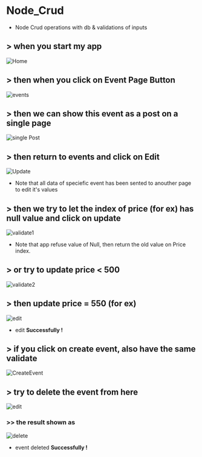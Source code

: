 # Node_Crud
- Node Crud operations with db &amp; validations of inputs
## > when you start my app
![Home](https://user-images.githubusercontent.com/94392724/202232882-60a5978a-5d84-4165-9a62-571679cd6d12.png)
## > then when you click on Event Page Button 
![events](https://user-images.githubusercontent.com/94392724/202233367-850c1af5-73ec-4b1f-9067-3adda74416f0.png)
## > then we can show this event as a post on a single page 
![single Post](https://user-images.githubusercontent.com/94392724/202235796-b2f883f9-6589-4106-a706-ea7ff948b2a3.png)
## > then return to events and click on Edit
![Update](https://user-images.githubusercontent.com/94392724/202240818-c9f82b2b-e512-471e-a87d-dbdd3dfdb20e.png)
- Note that all data of speciefic event has been sented to anouther page to edit it's values
## > then we try to let the index of price (for ex) has null value and click on update
![validate1](https://user-images.githubusercontent.com/94392724/202245664-df38a7f3-526f-474a-819d-ab135f920c74.png)
- Note that app refuse value of Null, then return the old value on Price index.
## > or try to update price < 500 
![validate2](https://user-images.githubusercontent.com/94392724/202246140-22752493-e1ef-41f7-975d-9eb748c25119.png)
## > then update price = 550 (for ex)
![edit](https://user-images.githubusercontent.com/94392724/202252628-52898cdc-25da-4f4e-8922-9db7accc71da.png)
- edit  **Successfully !**
## > if you click on create event, also have the same validate
![CreateEvent](https://user-images.githubusercontent.com/94392724/202254774-ff08f48c-dd3d-40fd-975a-6f9f3c8bd500.png)
## > try to delete the event from here
![edit](https://user-images.githubusercontent.com/94392724/202252628-52898cdc-25da-4f4e-8922-9db7accc71da.png)
### >> the result shown as 
![delete](https://user-images.githubusercontent.com/94392724/202254076-ea9ac7cc-ebc5-48e8-87e2-5dc5c9f417b9.png)
- event deleted  **Successfully !**
